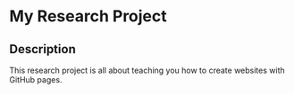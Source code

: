 # My Research Project

## Description
This research project is all about teaching you how to create websites with GitHub pages.
